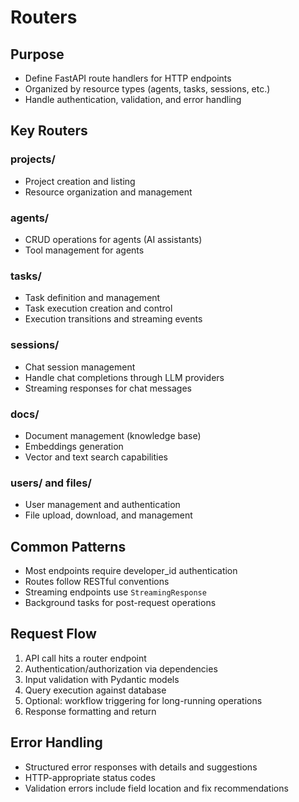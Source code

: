 # Routers

## Purpose
- Define FastAPI route handlers for HTTP endpoints
- Organized by resource types (agents, tasks, sessions, etc.)
- Handle authentication, validation, and error handling

## Key Routers

### projects/
- Project creation and listing
- Resource organization and management

### agents/
- CRUD operations for agents (AI assistants)
- Tool management for agents

### tasks/
- Task definition and management
- Task execution creation and control
- Execution transitions and streaming events

### sessions/
- Chat session management
- Handle chat completions through LLM providers
- Streaming responses for chat messages

### docs/
- Document management (knowledge base)
- Embeddings generation
- Vector and text search capabilities

### users/ and files/
- User management and authentication
- File upload, download, and management

## Common Patterns
- Most endpoints require developer_id authentication
- Routes follow RESTful conventions
- Streaming endpoints use `StreamingResponse`
- Background tasks for post-request operations

## Request Flow
1. API call hits a router endpoint
2. Authentication/authorization via dependencies
3. Input validation with Pydantic models
4. Query execution against database
5. Optional: workflow triggering for long-running operations
6. Response formatting and return

## Error Handling
- Structured error responses with details and suggestions
- HTTP-appropriate status codes
- Validation errors include field location and fix recommendations